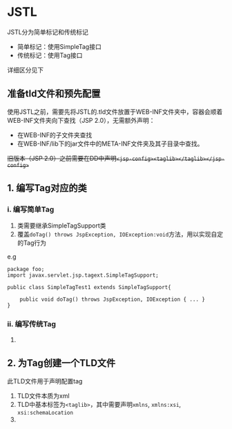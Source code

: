 # JSTL
JSTL分为简单标记和传统标记
- 简单标记：使用SimpleTag接口
- 传统标记：使用Tag接口

详细区分见下

## 准备tld文件和预先配置
使用JSTL之前，需要先将JSTL的.tld文件放置于WEB-INF文件夹中，容器会顺着WEB-INF文件夹向下查找（JSP 2.0），无需额外声明：
- 在WEB-INF的子文件夹查找
- 在WEB-INF/lib下的jar文件中的META-INF文件夹及其子目录中查找。

~~旧版本（JSP 2.0）之前需要在DD中声明`<jsp-config><taglib></taglib></jsp-config>`~~

## 1. 编写Tag对应的类
### i. 编写简单Tag
1. 类需要继承SimpleTagSupport类
2. 覆盖`doTag() throws JspException, IOException:void`方法，用以实现自定的Tag行为

e.g
```
package foo;
import javax.servlet.jsp.tagext.SimpleTagSupport;

public class SimpleTagTest1 extends SimpleTagSupport{

    public void doTag() throws JspException, IOException { ... }
}
```


### ii. 编写传统Tag
1. 

## 2. 为Tag创建一个TLD文件
此TLD文件用于声明配置tag
1. TLD文件本质为xml
2. TLD中基本标签为`<taglib>`，其中需要声明`xmlns`, `xmlns:xsi`, `xsi:schemaLocation`
3. 

